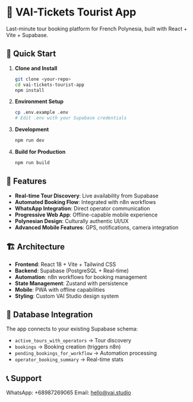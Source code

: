 # 🌴 VAI-Tickets Tourist App

Last-minute tour booking platform for French Polynesia, built with React + Vite + Supabase.

## 🚀 Quick Start

1. **Clone and Install**
   ```bash
   git clone <your-repo>
   cd vai-tickets-tourist-app
   npm install
   ```

2. **Environment Setup**
   ```bash
   cp .env.example .env
   # Edit .env with your Supabase credentials
   ```

3. **Development**
   ```bash
   npm run dev
   ```

4. **Build for Production**
   ```bash
   npm run build
   ```

## 📱 Features

- **Real-time Tour Discovery**: Live availability from Supabase
- **Automated Booking Flow**: Integrated with n8n workflows  
- **WhatsApp Integration**: Direct operator communication
- **Progressive Web App**: Offline-capable mobile experience
- **Polynesian Design**: Culturally authentic UI/UX
- **Advanced Mobile Features**: GPS, notifications, camera integration

## 🏗️ Architecture

- **Frontend**: React 18 + Vite + Tailwind CSS
- **Backend**: Supabase (PostgreSQL + Real-time)
- **Automation**: n8n workflows for booking management
- **State Management**: Zustand with persistence
- **Mobile**: PWA with offline capabilities
- **Styling**: Custom VAI Studio design system

## 🔧 Database Integration

The app connects to your existing Supabase schema:
- `active_tours_with_operators` → Tour discovery
- `bookings` → Booking creation (triggers n8n)
- `pending_bookings_for_workflow` → Automation processing
- `operator_booking_summary` → Real-time stats

## 📞 Support

WhatsApp: +68987269065
Email: hello@vai.studio
